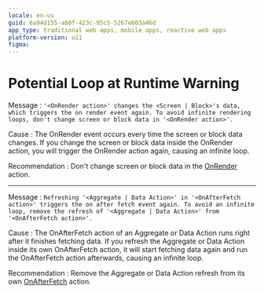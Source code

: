 ```yaml
---
locale: en-us
guid: 6a94d155-a80f-423c-95c5-5267e603a46d
app_type: traditional web apps, mobile apps, reactive web apps
platform-version: o11
figma:
---
```


# Potential Loop at Runtime Warning

<a id="helpid-30144"></a>

Message
:   `'<OnRender action>' changes the <Screen | Block>'s data, which triggers the on render event again. To avoid infinite rendering loops, don't change screen or block data in '<OnRender action>'.`

Cause
:   The OnRender event occurs every time the screen or block data changes. If you change the screen or block data inside the OnRender action, you will trigger the OnRender action again, causing an infinite loop.

Recommendation
:   Don't change screen or block data in the [OnRender](<../../../develop/logic/screen-block-lifecycle-events.md#on-render>) action.

---

<a id="helpid-30145"></a>

Message
:   `Refreshing '<Aggregate | Data Action>' in '<OnAfterFetch action>' triggers the on after fetch event again. To avoid an infinite loop, remove the refresh of '<Aggregate | Data Action>' from '<OnAfterFetch action>'.`

Cause
:   The OnAfterFetch action of an Aggregate or Data Action runs right after it finishes fetching data. If you refresh the Aggregate or Data Action inside its own OnAfterFetch action, it will start fetching data again and run the OnAfterFetch action afterwards, causing an infinite loop.

Recommendation
:   Remove the Aggregate or Data Action refresh from its own [OnAfterFetch](<../../../develop/logic/screen-block-lifecycle-events.md#on-after-fetch>) action.
